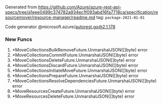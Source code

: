 Generated from https://github.com/Azure/azure-rest-api-specs/tree/a1eee0489c374782a934ec1f093abd16fa7718ca/specification/resourcemover/resource-manager/readme.md tag: `package-2021-01-01`

Code generator @microsoft.azure/autorest.go@2.1.178


### New Funcs

1. *MoveCollectionsBulkRemoveFuture.UnmarshalJSON([]byte) error
1. *MoveCollectionsCommitFuture.UnmarshalJSON([]byte) error
1. *MoveCollectionsDeleteFuture.UnmarshalJSON([]byte) error
1. *MoveCollectionsDiscardFuture.UnmarshalJSON([]byte) error
1. *MoveCollectionsInitiateMoveFuture.UnmarshalJSON([]byte) error
1. *MoveCollectionsPrepareFuture.UnmarshalJSON([]byte) error
1. *MoveCollectionsResolveDependenciesFuture.UnmarshalJSON([]byte) error
1. *MoveResourcesCreateFuture.UnmarshalJSON([]byte) error
1. *MoveResourcesDeleteFuture.UnmarshalJSON([]byte) error
